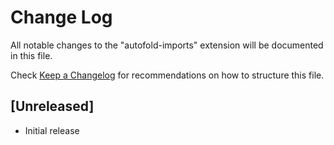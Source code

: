 # Change Log

All notable changes to the "autofold-imports" extension will be documented in this file.

Check [Keep a Changelog](http://keepachangelog.com/) for recommendations on how to structure this file.

## [Unreleased]

- Initial release